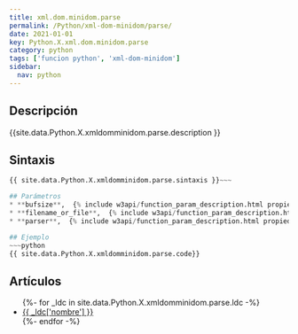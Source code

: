 ```yaml
---
title: xml.dom.minidom.parse
permalink: /Python/xml-dom-minidom/parse/
date: 2021-01-01
key: Python.X.xml.dom.minidom.parse
category: python
tags: ['funcion python', 'xml-dom-minidom']
sidebar: 
  nav: python
---
```


## Descripción
{{site.data.Python.X.xmldomminidom.parse.description }}

## Sintaxis
~~~python
{{ site.data.Python.X.xmldomminidom.parse.sintaxis }}~~~

## Parámetros
* **bufsize**,  {% include w3api/function_param_description.html propiedad=site.data.Python.X.xml.dom.minidom.parse valor="bufsize" %}
* **filename_or_file**,  {% include w3api/function_param_description.html propiedad=site.data.Python.X.xml.dom.minidom.parse valor="filename_or_file" %}
* **parser**,  {% include w3api/function_param_description.html propiedad=site.data.Python.X.xml.dom.minidom.parse valor="parser" %}

## Ejemplo
~~~python
{{ site.data.Python.X.xmldomminidom.parse.code}}
~~~

## Artículos
<ul>
{%- for _ldc in site.data.Python.X.xmldomminidom.parse.ldc -%}
   <li>
       <a href="{{_ldc['url'] }}">{{ _ldc['nombre'] }}</a>
   </li>
{%- endfor -%}
</ul>
